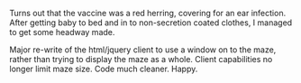 Turns out that the vaccine was a red herring, covering for an ear infection. After getting baby to bed and in to non-secretion coated clothes, I managed to get some headway made.

Major re-write of the html/jquery client to use a window on to the maze, rather than trying to display the maze as a whole. Client capabilities no longer limit maze size. Code much cleaner. Happy.